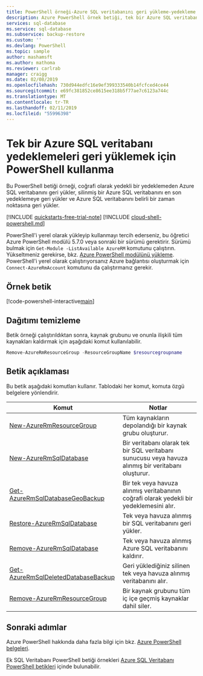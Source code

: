 ```yaml
---
title: PowerShell örneği-Azure SQL veritabanını geri yükleme-yedekleme | Microsoft Docs
description: Azure PowerShell örnek betiği, tek bir Azure SQL veritabanı, coğrafi olarak yedekli yedeklemelerden geri yüklemek için
services: sql-database
ms.service: sql-database
ms.subservice: backup-restore
ms.custom: ''
ms.devlang: PowerShell
ms.topic: sample
author: mashamsft
ms.author: mathoma
ms.reviewer: carlrab
manager: craigg
ms.date: 02/08/2019
ms.openlocfilehash: 730d944edfc16e9ef399333540b14fcfced4ce44
ms.sourcegitcommit: e69fc381852ce8615ee318b5f77ae7c6123a744c
ms.translationtype: MT
ms.contentlocale: tr-TR
ms.lasthandoff: 02/11/2019
ms.locfileid: "55996398"
---
```

# <a name="use-powershell-to-restore-an-azure-sql-single-database-from-backups"></a>Tek bir Azure SQL veritabanı yedeklemeleri geri yüklemek için PowerShell kullanma

Bu PowerShell betiği örneği, coğrafi olarak yedekli bir yedeklemeden Azure SQL veritabanını geri yükler, silinmiş bir Azure SQL veritabanını en son yedeklemeye geri yükler ve Azure SQL veritabanını belirli bir zaman noktasına geri yükler.  

[!INCLUDE [quickstarts-free-trial-note](../../../includes/quickstarts-free-trial-note.md)]
[!INCLUDE [cloud-shell-powershell.md](../../../includes/cloud-shell-powershell.md)]

PowerShell'i yerel olarak yükleyip kullanmayı tercih ederseniz, bu öğretici Azure PowerShell modülü 5.7.0 veya sonraki bir sürümü gerektirir. Sürümü bulmak için `Get-Module -ListAvailable AzureRM` komutunu çalıştırın. Yükseltmeniz gerekirse, bkz. [Azure PowerShell modülünü yükleme](/powershell/azure/install-az-ps). PowerShell'i yerel olarak çalıştırıyorsanız Azure bağlantısı oluşturmak için `Connect-AzureRmAccount` komutunu da çalıştırmanız gerekir.

## <a name="sample-script"></a>Örnek betik

[!code-powershell-interactive[main](../../../powershell_scripts/sql-database/restore-database/restore-database.ps1?highlight=17-18 "Create SQL Database")]

## <a name="clean-up-deployment"></a>Dağıtımı temizleme

Betik örneği çalıştırıldıktan sonra, kaynak grubunu ve onunla ilişkili tüm kaynakları kaldırmak için aşağıdaki komut kullanılabilir.

```powershell
Remove-AzureRmResourceGroup -ResourceGroupName $resourcegroupname
```

## <a name="script-explanation"></a>Betik açıklaması

Bu betik aşağıdaki komutları kullanır. Tablodaki her komut, komuta özgü belgelere yönlendirir.

| Komut | Notlar |
|---|---|
| [New-AzureRmResourceGroup](https://docs.microsoft.com/powershell/module/azurerm.resources/new-azurermresourcegroup) | Tüm kaynakların depolandığı bir kaynak grubu oluşturur. | [New-AzureRmSqlServer](/powershell/module/azurerm.sql/new-azurermsqlserver) | Tek veritabanı veya elastik havuz barındıran bir SQL veritabanı sunucusu oluşturur. |
| [New-AzureRmSqlDatabase](/powershell/module/azurerm.sql/new-azurermsqldatabase) | Bir veritabanı olarak tek bir SQL veritabanı sunucusu veya havuza alınmış bir veritabanı oluşturur. |
[Get-AzureRmSqlDatabaseGeoBackup](/powershell/module/azurerm.sql/get-azurermsqldatabasegeobackup) | Bir tek veya havuza alınmış veritabanının coğrafi olarak yedekli bir yedeklemesini alır. |
| [Restore-AzureRmSqlDatabase](/powershell/module/azurerm.sql/restore-azurermsqldatabase) | Tek veya havuza alınmış bir SQL veritabanını geri yükler. |
|[Remove-AzureRmSqlDatabase](/powershell/module/azurerm.sql/remove-azurermsqldatabase) | Tek veya havuza alınmış Azure SQL veritabanını kaldırır. |
| [Get-AzureRmSqlDeletedDatabaseBackup](/powershell/module/azurerm.sql/get-azurermsqldeleteddatabasebackup) | Geri yüklediğiniz silinen tek veya havuza alınmış veritabanını alır. |
| [Remove-AzureRmResourceGroup](/powershell/module/azurerm.resources/remove-azurermresourcegroup) | Bir kaynak grubunu tüm iç içe geçmiş kaynaklar dahil siler. |

## <a name="next-steps"></a>Sonraki adımlar

Azure PowerShell hakkında daha fazla bilgi için bkz. [Azure PowerShell belgeleri](/powershell/azure/overview).

Ek SQL Veritabanı PowerShell betiği örnekleri [Azure SQL Veritabanı PowerShell betikleri](../sql-database-powershell-samples.md) içinde bulunabilir.
